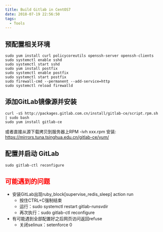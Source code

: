 ```yaml
---
title: Build Gitlab in CentOS7
date: 2018-07-19 22:56:50
tags:
  - Tools
---
```

## 预配置相关环境
```
sudo yum install curl policycoreutils openssh-server openssh-clients
sudo systemctl enable sshd
sudo systemctl start sshd
sudo yum install postfix
sudo systemctl enable postfix
sudo systemctl start postfix
sudo firewall-cmd --permanent --add-service=http
sudo systemctl reload firewalld
```
## 添加GitLab镜像源并安装
```
curl -sS http://packages.gitlab.com.cn/install/gitlab-ce/script.rpm.sh | sudo bash
sudo yum install gitlab-ce
```
或者直接从源下载拷贝到服务器上RPM -ivh xxx.rpm 安装: https://mirrors.tuna.tsinghua.edu.cn/gitlab-ce/yum/
## 配置并启动 GitLab
```
sudo gitlab-ctl reconfigure
```
## <font color=red>可能遇到的问题</font>
* 安装GitLab出现ruby_block[supervise_redis_sleep] action run
    * 按住CTRL+C强制结束
    * 运行：sudo systemctl restart gitlab-runsvdir
    * 再次执行：sudo gitlab-ctl reconfigure
* 有可能遇到全部配置好之后网页访问返回refuse
    * 关闭selinux：setenforce 0
